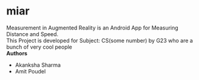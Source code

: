 # miar

Measurement in Augmented Reality is an Android App for Measuring Distance and Speed.  
This Project is developed for Subject: CS(some number) by G23 who are a bunch of very cool people  
**Authors**  
- Akanksha Sharma
- Amit Poudel